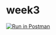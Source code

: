 # week3

[![Run in Postman](https://run.pstmn.io/button.svg)](https://app.getpostman.com/run-collection/5fe5bb3c56213c9adafb)